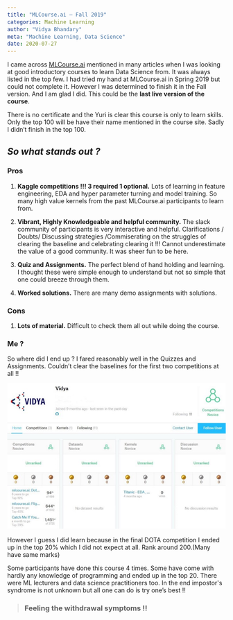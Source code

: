 ```yaml
---
title: "MLCourse.ai — Fall 2019"
categories: Machine Learning
author: "Vidya Bhandary"
meta: "Machine Learning, Data Science"
date: 2020-07-27
---
```


I came across [MLCourse.ai](https://mlcourse.ai) mentioned in many articles when I was looking at good introductory courses to learn Data Science from. 
It was always listed in the top few. I had tried my hand at MLCourse.ai in Spring 2019 but could not complete it. 
However I was determined to finish it in the Fall version. And I am glad I did. This could be the **last live version of the course**.

There is no certificate and the Yuri is clear this course is only to learn skills. Only the top 100 will be have their name mentioned in the course site. 
Sadly I didn’t finish in the top 100. 

## *So what stands out ?*

### Pros
1. **Kaggle competitions !!! 3 required 1 optional.**
Lots of learning in feature engineering, EDA and hyper parameter turning and model training. So many high value kernels from the past MLCourse.ai participants to learn from.

2. **Vibrant, Highly Knowledgeable and helpful community.**
The slack community of participants is very interactive and helpful. Clarifications / Doubts/ Discussing strategies /Commiserating on the struggles of clearing the baseline and 
celebrating clearing it !!! Cannot underestimate the value of a good community. It was sheer fun to be here.

3. **Quiz and Assignments.** The perfect blend of hand holding and learning. I thought these were simple enough to understand but not so simple that one 
could breeze through them.

4. **Worked solutions.** There are many demo assignments with solutions.

### Cons

1. **Lots of material.** Difficult to check them all out while doing the course.

### **Me ?**

So where did I end up ? I fared reasonably well in the Quizzes and Assignments. Couldn’t clear the baselines for the first two competitions at all !! 

![](/assets/MLCourse.jpeg)

However I guess I did learn because in the final DOTA competition I ended up in the top 20% which 
I did not expect at all. Rank around 200.(Many have same marks)

Some participants have done this course 4 times. Some have come with hardly any knowledge of programming and ended up in the top 20. 
There were ML lecturers and data science practitioners too. 
In the end impostor's syndrome is not unknown but all one can do is try one’s best !!

> ### Feeling the withdrawal symptoms !!
